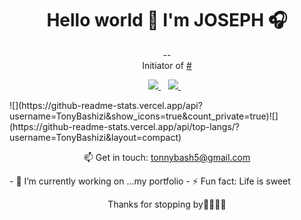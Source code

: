 <h1 align='center'>
  Hello world 👋 I'm JOSEPH 🎧
</h1>
<p align='center'>
  -- <br />
  Initiator of <a href="www.linkedin.com/in/joseph-bashizi-1b81741b7">#</a>
</p>
<p align='center'>
  
</p>
<p align='center'>
  <a href="">
    <img src="https://img.shields.io/badge/linkedin-%230077B5.svg?&style=for-the-badge&logo=linkedin&logoColor=white" />
  </a>&nbsp;&nbsp;
  <a href="">    
    <img src="https://img.shields.io/badge/twitter-%230077B5.svg?&style=for-the-badge&logo=twitter&logoColor=white" />        
  </a>&nbsp;&nbsp;  
</p>
​
![](https://github-readme-stats.vercel.app/api?username=TonyBashizi&show_icons=true&count_private=true)
​
![](https://github-readme-stats.vercel.app/api/top-langs/?username=TonyBashizi&layout=compact)
​
<p align='center'>
  📫 Get in touch: <a href='mailto:tonnybash5@gmail.com'>tonnybash5@gmail.com</a>
</p>
​
- 🔭 I’m currently working on ...my portfolio
- ⚡ Fun fact: Life is sweet
​
<p align='center'>
  Thanks for stopping by🤝🏿🤝🏿  
</p>
